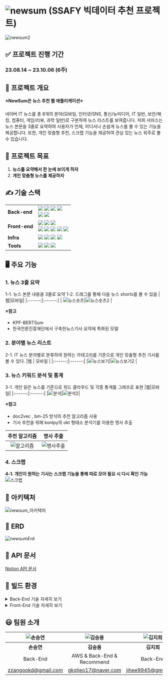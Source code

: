 # ![newsum](https://github.com/YeonySon/NewsSum/assets/116241870/0f886b6b-7e10-4575-b0d0-03e621515a4c) (SSAFY 빅데이터 추천 프로젝트)
![newsum2](https://github.com/YeonySon/NewsSum/assets/116241870/c5787c48-5608-4642-93c6-88c6257be3d7)
<br>

## ✅ 프로젝트 진행 기간

### 23.08.14 ~ 23.10.06 (6주)

## 📖 프로젝트 개요
**⭐NewSum은 뉴스 추천 웹 애플리케이션⭐**
<br><br>
네이버 IT 뉴스를 총 8개의 분야(모바일, 인터넷/SNS, 통신/뉴미디어, IT 일반, 보안/해킹, 컴퓨터, 게임/리뷰, 과학 일반)로 구분하여 뉴스 리스트를 보여줍니다.
저희 서비스는 뉴스 본문을 3줄로 요약하여 사용자가 언제, 어디서나 손쉽게 뉴스를 볼 수 있는 기능을 제공합니다.
또한, 개인 맞춤형 추천, 스크랩 기능을 제공하여 관심 있는 뉴스 위주로 볼 수 있습니다.

## 🔖 프로젝트 목표
1. **뉴스를 요약해서 한 눈에 보이게 하자**
2. **개인 맞춤형 뉴스를 제공하자**

## ✍️ 기술 스택
<table>
<tr>
<td><b>Back-end</b></td>
<td>
<img src="https://img.shields.io/badge/Java-11-007396?style=flat&logo=Java&logoColor=white"/>
<img src="https://img.shields.io/badge/Spring Boot-2.7.15-6DB33F?style=flat-square&logo=Spring Boot&logoColor=white"/>
<img src="https://img.shields.io/badge/MySQL-8.0-4479A1?style=flat-square&logo=MySQL&logoColor=white"/>
<img src="https://img.shields.io/badge/JPA-6DB23E?style=flat-square&logo=Hibernate&logoColor=white"/>
<br>
<img src="https://img.shields.io/badge/Spring Security-2.7.15-6DB33F?style=flat-square&logo=Spring Security&logoColor=white"/>
<img src="https://img.shields.io/badge/JWT-000000?style=flat-square&logo=JSON Web Tokens&logoColor=white"/>
</td>
</tr>

<tr>
<td><b>Front-end</b></td>
<td>
<img src="https://img.shields.io/badge/TypeScript-F7DF1E?style=flat-square&logo=typescript&logoColor=black"/>
<img src="https://img.shields.io/badge/React-18.2.21-61DAFB?style=flat-square&logo=React&logoColor=white"/>
<img src="https://img.shields.io/badge/Recoil-3958FF?style=flat-square&logo=Recoil&logoColor=white"/>
<br>
<img src="https://img.shields.io/badge/Npm-CB3837?style=flat-square&logo=Npm&logoColor=white"/>
<img src="https://img.shields.io/badge/Node-16.14.0-339933?style=flat-square&logo=Node.js&logoColor=white"/>
<img src="https://img.shields.io/badge/JSON-000000?style=flat-square&logo=json&logoColor=white"/>
<img src="https://img.shields.io/badge/HTML5-E34F26?style=flat-square&logo=html5&logoColor=white"/>
<img src="https://img.shields.io/badge/CSS3-1572B6?style=flat-square&logo=c
ss3&logoColor=white"/>
</td>
</tr>

<tr>
<td><b>Infra</b></td>
<td>
<img src="https://img.shields.io/badge/AWS-232F3E?style=flat-square&logo=amazon aws&logoColor=white"/>
<img src="https://img.shields.io/badge/Docker-4479A1?style=flat-square&logo=Docker&logoColor=white"/>
<img src="https://img.shields.io/badge/Jenkins-D24939?style=flat-square&logo=Jenkins&logoColor=white"/>
<img src="https://img.shields.io/badge/NGINX-009639?style=flat-square&logo=NGINX&logoColor=white"/>
</td>
</tr>

<tr>
<td><b>Tools</b></td>
<td>
<img src="https://img.shields.io/badge/Notion-333333?style=flat-square&logo=Notion&logoColor=white"/>
<img src="https://img.shields.io/badge/GitLab-FCA121?style=flat-square&logo=GitLab&logoColor=white"/>
<img src="https://img.shields.io/badge/JIRA-0052CC?style=flat-square&logo=JIRA Software&logoColor=white"/>
</td>
</tr>
</table>

## 🖥️ 주요 기능

### 1. 뉴스 3줄 요약
1-1. 뉴스 본문 내용을 3줄로 요약
1-2. 드래그를 통해 다음 뉴스 shorts를 볼 수 있음
|웹|모바일|
|:------:|:------:|
| ![뉴스숏츠](https://github.com/YeonySon/NewsSum/assets/116241870/2a4ed70a-8fc9-45b5-a17b-f1a40b836776)|![뉴스숏츠2](https://github.com/YeonySon/NewsSum/assets/116241870/d486f885-7ea8-4900-acdb-c51f055e0424) |

**⭐참고**
- KPF-BERTSum
- 한국언론진흥재단에서 구축한뉴스기사 요약에 특화된 모델    

### 2. 분야별 뉴스 리스트
2-1. IT 뉴스 분야별로 분류하여 원하는 카테고리를 기준으로 개인 맞춤형 추천 기사를 볼 수 있다.
|웹 | 모바일 |
|:------:|:------:|
|![뉴스보기](https://github.com/YeonySon/NewsSum/assets/116241870/fee3a431-faaa-4f6e-9279-e417090f6c3c)|![뉴스보기2](https://github.com/YeonySon/NewsSum/assets/116241870/aecfce2c-3d72-4097-8e48-41966caa78f0) |
    
### 3. 뉴스 키워드 분석 및 통계
3-1. 개인 읽은 뉴스를 기준으로 워드 클라우드 및 각종 통계를 그래프로 표현
|웹|모바일|
|:------:|:------:|
|![분석](https://github.com/YeonySon/NewsSum/assets/116241870/28975170-a012-47a9-b265-c76eb0ba61db)|![분석2](https://github.com/YeonySon/NewsSum/assets/116241870/bc698113-1866-42c0-9bb7-d581330e93e5)|

**⭐참고**
- doc2vec , bm-25 방식의 추천 알고리즘 사용
- 기사 추천을 위해 konlpy의 okt 형태소 분석기를 이용한 명사 추출

|추천 알고리즘|명사 추출|
|:------:|:------:|
|![알고리즘](https://github.com/YeonySon/NewsSum/assets/116241870/9fd09945-ffe4-4aac-8809-c4851d656c7b)|![명사추출](https://github.com/YeonySon/NewsSum/assets/116241870/873be9f1-10e7-48b1-bbdb-4cca8782cfb9)|
    

### 4. 스크랩
**4-1. 개인이 원하는 기사는 스크랩 기능을 통해 따로 모아 필요 시 다시 확인 가능**
![스크랩](https://github.com/YeonySon/NewsSum/assets/116241870/07d7f195-d310-4bc1-ae69-1fe4d6d27400)

## 💫 아키텍처
![newsum_아키텍처](https://github.com/YeonySon/NewsSum/assets/116241870/5b11c608-0d05-41a8-a630-44883998f16b)

## 🎨 ERD
![newsumErd](https://github.com/YeonySon/NewsSum/assets/116241870/5c91123a-212c-4792-a367-3e11c743ec97)

## 📂 API 문서
[Notion API 문서](https://stirring-ceiling-175.notion.site/API-729be70b17344ce48a3d26dd56bbab5f?pvs=4)

## 📒 빌드 환경
<details>
<summary>Back-End 기술 자세히 보기</summary>
<div markdown="1">
    
    ```java
    plugins {
        id 'java'
        id 'org.springframework.boot' version '2.7.15'
        id 'io.spring.dependency-management' version '1.0.15.RELEASE'
    }
    
    group = 'com.ssafy'
    version = '0.0.1-SNAPSHOT'
    
    java {
        sourceCompatibility = '11'
    }
    
    configurations {
        compileOnly {
            extendsFrom annotationProcessor
        }
    }
    
    repositories {
        mavenCentral()
    }
    
    dependencies {
        implementation 'org.springframework.boot:spring-boot-starter-data-jpa'
        implementation 'org.springframework.boot:spring-boot-starter-security'
        implementation 'org.springframework.boot:spring-boot-starter-validation'
        implementation 'org.springframework.boot:spring-boot-starter-web'
        implementation 'org.mybatis.spring.boot:mybatis-spring-boot-starter:2.3.1'
    
        //json parser
        implementation group: 'com.googlecode.json-simple', name: 'json-simple', version: '1.1.1'
    
        //jwt
        implementation 'io.jsonwebtoken:jjwt-api:0.11.2'
        implementation 'io.jsonwebtoken:jjwt-jackson:0.11.2'
        runtimeOnly 'io.jsonwebtoken:jjwt-impl:0.11.2'
        implementation 'com.auth0:java-jwt:4.2.1'
    
        //SMTP
        implementation 'org.springframework.boot:spring-boot-starter-mail'
    
        //Jython
        //https://mvnrepository.com/artifact/org.python/jython
    //    implementation group: 'org.python', name: 'jython', version: '2.7.3'
    
        compileOnly 'org.projectlombok:lombok'
        developmentOnly 'org.springframework.boot:spring-boot-devtools'
        runtimeOnly 'com.mysql:mysql-connector-j'
        annotationProcessor 'org.projectlombok:lombok'
        testImplementation 'org.springframework.boot:spring-boot-starter-test'
        testImplementation 'org.mybatis.spring.boot:mybatis-spring-boot-starter-test:2.3.1'
        testImplementation 'org.springframework.security:spring-security-test'
    }
    
    tasks.named('test') {
        useJUnitPlatform()
    }
    ```
</div>
</details>    


<details>
<summary>Front-End 기술 자세히 보기</summary>
<div markdown="1">
    
    ```jsx
    - 패키지 매니저: `node:16.14.0`
    - CSS 라이브러리: **`styled-components`**
    - 종속성 라이브러리 목록:
        - **`@testing-library/jest-dom`**: 버전 5.17.0
        - **`@testing-library/react`**: 버전 13.4.0
        - **`@testing-library/user-event`**: 버전 13.5.0
        - **`@types/react`**: 버전 18.2.21
        - **`@types/react-dom`**: 버전 18.2.7
        - **`@types/react-router-dom`**: 버전 5.3.3
        - **`axios`**: 버전 1.5.0
        - **`chart.js`**: 버전 4.4.0
        - **`react`**: 버전 18.2.0
        - **`react-chartjs-2`**: 버전 5.2.0
        - **`react-cookie`**: 버전 6.1.1
        - **`react-cookies`**: 버전 0.1.1
        - **`react-dom`**: 버전 18.2.0
        - **`react-icons`**: 버전 4.11.0
        - **`react-router-dom`**: 버전 6.15.0
        - **`react-scripts`**: 버전 5.0.1
        - **`react-wordcloud`**: 버전 1.2.7
        - **`recoil`**: 버전 0.7.7
        - **`recoil-persist`**: 버전 5.1.0
        - **`styled-components`**: 버전 6.0.8
        - **`typescript`**: 버전 4.9.5
        - **`v6`**: 버전 0.0.0
        - **`web-vitals`**: 버전 2.1.4
    ```
  </div>
</details>    


## **😃 팀원 소개**
|![손승연](https://github.com/YeonySon/NewsSum/assets/116241870/c422a221-8825-4765-b8d8-57231ee7bbb2)|![김승용](https://github.com/YeonySon/NewsSum/assets/116241870/a105e578-8c36-4105-b7f2-2bfe92f6b869)|![김지희](https://github.com/YeonySon/NewsSum/assets/116241870/f0e1c434-eb9c-431e-827c-65eb867e1b8a)|![김준석](https://github.com/YeonySon/NewsSum/assets/116241870/9d86dcf1-645a-43be-ac95-e8e28d04f355)|![손정민](https://github.com/YeonySon/NewsSum/assets/116241870/0039a005-0d82-4674-9d91-2e4056226a31)|
|:------:|:------:|:------:|:------:|:------:|
| **손승연** | **김승용** | **김지희** | **김준석** | **손정민** |
| Back-End | AWS & Back-End & Recommend | Back-End | Front-End | Front-End |
| zzangookd@gmail.com | gkstjeo17@naver.com | jihee9945@gmail.com | pepaa15@naver.com | jungmin0049@gmail.com |
